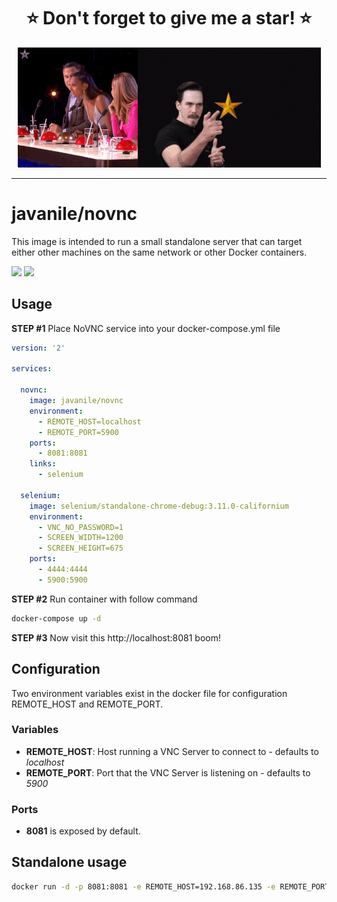 <div align="center">

# ⭐ Don't forget to give me a star! ⭐

<img src="https://raw.githubusercontent.com/francescobianco/gif/main/images/push-button-h192.gif"/><img src="https://raw.githubusercontent.com/francescobianco/gif/main/images/give-stars-h192.gif" />

</div>

---

# javanile/novnc

This image is intended to run a small standalone server that can target either other machines on the same network or other Docker containers.

[![](https://images.microbadger.com/badges/image/javanile/novnc.svg)](https://hub.docker.com/r/javanile/novnc)
[![](https://images.microbadger.com/badges/version/javanile/novnc.svg)](https://hub.docker.com/r/javanile/novnc)

## Usage
**STEP #1** Place NoVNC service into your docker-compose.yml file
```yml
version: '2'

services:

  novnc:
    image: javanile/novnc
    environment:
      - REMOTE_HOST=localhost
      - REMOTE_PORT=5900
    ports:
      - 8081:8081
    links:
      - selenium

  selenium:
    image: selenium/standalone-chrome-debug:3.11.0-californium
    environment:
      - VNC_NO_PASSWORD=1
      - SCREEN_WIDTH=1200
      - SCREEN_HEIGHT=675
    ports:
      - 4444:4444
      - 5900:5900
```
**STEP #2** Run container with follow command
```bash
docker-compose up -d
```
**STEP #3** Now visit this http://localhost:8081 boom!

## Configuration
Two environment variables exist in the docker file for configuration REMOTE_HOST and REMOTE_PORT.

### Variables
- **REMOTE_HOST**: Host running a VNC Server to connect to - defaults to *localhost*
- **REMOTE_PORT**: Port that the VNC Server is listening on - defaults to *5900*

### Ports
- **8081** is exposed by default.

## Standalone usage
```bash
docker run -d -p 8081:8081 -e REMOTE_HOST=192.168.86.135 -e REMOTE_PORT=5901 javanile/novnc
```
